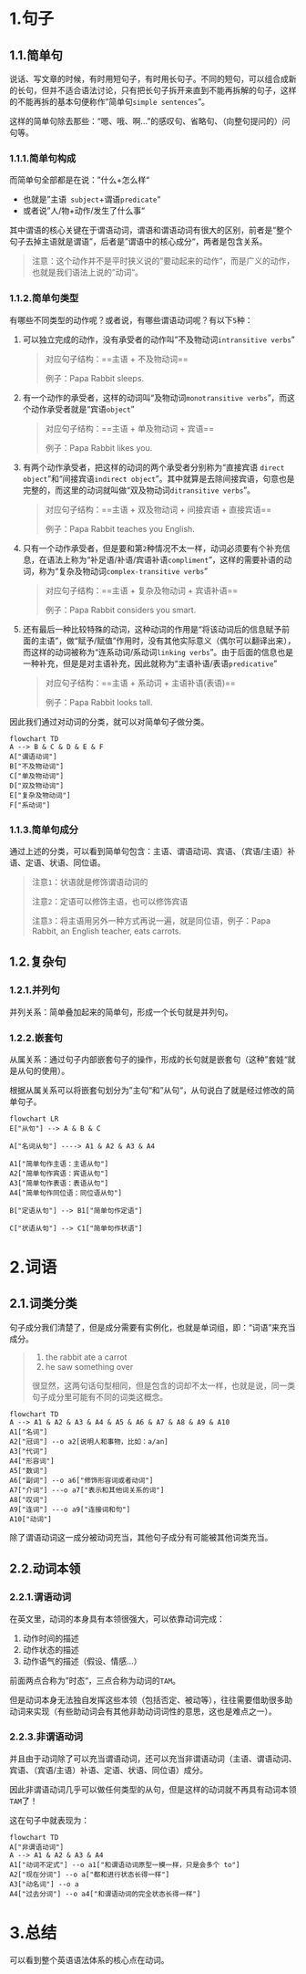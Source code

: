 # 1.句子

## 1.1.简单句

说话、写文章的时候，有时用短句子，有时用长句子。不同的短句，可以组合成新的长句，但并不适合语法讨论，只有把长句子拆开来直到不能再拆解的句子，这样的不能再拆的基本句便称作”简单句`simple sentences`”。

这样的简单句除去那些：“嗯、哦、啊...”的感叹句、省略句、（向整句提问的）问句等。

### 1.1.1.简单句构成

而简单句全部都是在说：”什么+怎么样“

-   也就是”主语` subject`+谓语`predicate`“
-   或者说”人/物+动作/发生了什么事“

其中谓语的核心关键在于谓语动词，谓语和谓语动词有很大的区别，前者是“整个句子去掉主语就是谓语”，后者是”谓语中的核心成分“，两者是包含关系。

>   注意：这个动作并不是平时狭义说的”要动起来的动作“，而是广义的动作，也就是我们语法上说的”动词“。

### 1.1.2.简单句类型

有哪些不同类型的动作呢？或者说，有哪些谓语动词呢？有以下`5`种：

1.   可以独立完成的动作，没有承受者的动作叫”不及物动词`intransitive verbs`”

     >   对应句子结构：==主语 + 不及物动词==
     >
     >   例子：Papa Rabbit sleeps.

2.   有一个动作的承受者，这样的动词叫“及物动词`monotransitive verbs`”，而这个动作承受者就是“宾语`object`”

     >   对应句子结构：==主语 + 单及物动词 + 宾语==
     >
     >   例子：Papa Rabbit likes you.

3.   有两个动作承受者，把这样的动词的两个承受者分别称为“直接宾语 `direct object`”和“间接宾语`indirect object`”。其中就算是去除间接宾语，句意也是完整的，而这里的动词就叫做“双及物动词`ditransitive verbs`”。

     >   对应句子结构：==主语 + 双及物动词 + 间接宾语 + 直接宾语==
     >
     >   例子：Papa Rabbit teaches you English.

4.   只有一个动作承受者，但是要和第`2`种情况不太一样，动词必须要有个补充信息，在语法上称为“补足语/补语/宾语补语`compliment`”，这样的需要补语的动词，称为“复杂及物动词`complex-transitive verbs`”

     >   对应句子结构：==主语 + 复杂及物动词 + 宾语补语==
     >
     >   例子：Papa Rabbit considers you smart.

5.   还有最后一种比较特殊的动词，这种动词的作用是“将该动词后的信息赋予前面的主语”，做“赋予/赋值”作用时，没有其他实际意义（偶尔可以翻译出来），而这样的动词被称为“连系动词/系动词`linking verbs`”。由于后面的信息也是一种补充，但是是对主语补充，因此就称为“主语补语/表语`predicative`”

     >   对应句子结构：==主语 + 系动词 + 主语补语(表语)==
     >
     >   例子：Papa Rabbit looks tall.

因此我们通过对动词的分类，就可以对简单句子做分类。

```mermaid
flowchart TD
A --> B & C & D & E & F
A["谓语动词"]
B["不及物动词"]
C["单及物动词"]
D["双及物动词"]
E["复杂及物动词"]
F["系动词"]
```

### 1.1.3.简单句成分

通过上述的分类，可以看到简单句包含：主语、谓语动词、宾语、（宾语/主语）补语、定语、状语、同位语。

>   注意`1`：状语就是修饰谓语动词的
>
>   注意`2`：定语可以修饰主语，也可以修饰宾语
>
>   注意`3`：将主语用另外一种方式再说一遍，就是同位语，例子：Papa Rabbit, an English teacher, eats carrots.

## 1.2.复杂句

### 1.2.1.并列句

并列关系：简单叠加起来的简单句，形成一个长句就是并列句。

### 1.2.2.嵌套句

从属关系：通过句子内部嵌套句子的操作，形成的长句就是嵌套句（这种”套娃“就是从句的使用）。

根据从属关系可以将嵌套句划分为”主句“和”从句“，从句说白了就是经过修改的简单句子。

```mermaid
flowchart LR
E["从句"] --> A & B & C

A["名词从句"] ----> A1 & A2 & A3 & A4 

A1["简单句作主语：主语从句"]
A2["简单句作宾语：宾语从句"]
A3["简单句作表语：表语从句"]
A4["简单句作同位语：同位语从句"]

B["定语从句"] --> B1["简单句作定语"]

C["状语从句"] --> C1["简单句作状语"]
```

# 2.词语

## 2.1.词类分类

句子成分我们清楚了，但是成分需要有实例化，也就是单词组，即：“词语”来充当成分。

>   1.   the rabbit ate a carrot
>   2.   he saw something over
>
>   很显然，这两句话句型相同，但是包含的词却不太一样，也就是说，同一类句子成分里可能有不同的词类这概念。

```mermaid
flowchart TD
A --> A1 & A2 & A3 & A4 & A5 & A6 & A7 & A8 & A9 & A10
A1["名词"]
A2["冠词"] --o a2[说明人和事物，比如：a/an]
A3["代词"]
A4["形容词"]
A5["数词"]
A6["副词"] --o a6["修饰形容词或者动词"]
A7["介词"] ---o a7["表示和其他词关系的词"]
A8["叹词"]
A9["连词"] ---o a9["连接词和句"]
A10["动词"]
```

除了谓语动词这一成分被动词充当，其他句子成分有可能被其他词类充当。

## 2.2.动词本领

### 2.2.1.谓语动词

在英文里，动词的本身具有本领很强大，可以依靠动词完成：

1.   动作时间的描述
2.   动作状态的描述
3.   动作语气的描述（假设、情感...）

前面两点合称为”时态“，三点合称为动词的`TAM`。

但是动词本身无法独自发挥这些本领（包括否定、被动等），往往需要借助很多助动词来实现（有些助动词会有其他非助动词词性的意思，这也是难点之一）。

### 2.2.3.非谓语动词

并且由于动词除了可以充当谓语动词，还可以充当非谓语动词（主语、谓语动词、宾语、（宾语/主语）补语、定语、状语、同位语）成分。

因此非谓语动词几乎可以做任何类型的从句，但是这样的动词就不再具有动词本领`TAM`了！

这在句子中就表现为：

```mermaid
flowchart TD
A["非谓语动词"]
A --> A1 & A2 & A3 & A4
A1["动词不定式"] --o a1["和谓语动词原型一模一样，只是会多个 to"]
A2["现在分词"] --o a["都和进行状态长得一样"]
A3["动名词"] --o a
A4["过去分词"] --o a4["和谓语动词的完全状态长得一样"]
```

# 3.总结

可以看到整个英语语法体系的核心点在动词。

